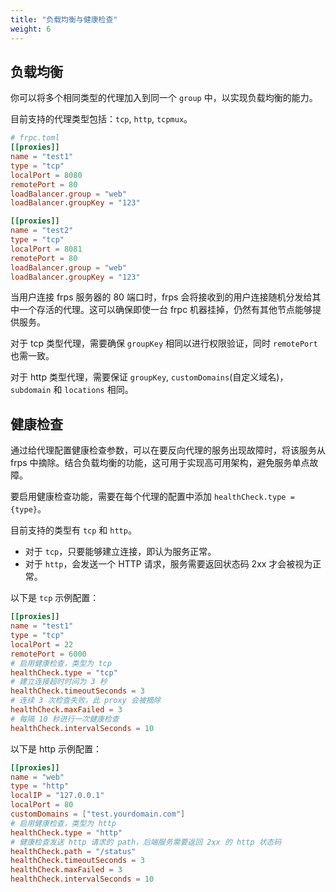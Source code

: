 ```yaml
---
title: "负载均衡与健康检查"
weight: 6
---
```


## 负载均衡

你可以将多个相同类型的代理加入到同一个 `group` 中，以实现负载均衡的能力。

目前支持的代理类型包括：`tcp`, `http`, `tcpmux`。

```toml
# frpc.toml
[[proxies]]
name = "test1"
type = "tcp"
localPort = 8080
remotePort = 80
loadBalancer.group = "web"
loadBalancer.groupKey = "123"

[[proxies]]
name = "test2"
type = "tcp"
localPort = 8081
remotePort = 80
loadBalancer.group = "web"
loadBalancer.groupKey = "123"
```

当用户连接 frps 服务器的 80 端口时，frps 会将接收到的用户连接随机分发给其中一个存活的代理。这可以确保即使一台 frpc 机器挂掉，仍然有其他节点能够提供服务。

对于 tcp 类型代理，需要确保 `groupKey` 相同以进行权限验证，同时 `remotePort` 也需一致。

对于 http 类型代理，需要保证 `groupKey`, `customDomains`(自定义域名)，`subdomain` 和 `locations` 相同。

## 健康检查

通过给代理配置健康检查参数，可以在要反向代理的服务出现故障时，将该服务从 frps 中摘除。结合负载均衡的功能，这可用于实现高可用架构，避免服务单点故障。

要启用健康检查功能，需要在每个代理的配置中添加 `healthCheck.type = {type}`。

目前支持的类型有 `tcp` 和 `http`。

* 对于 `tcp`，只要能够建立连接，即认为服务正常。
* 对于 `http`，会发送一个 HTTP 请求，服务需要返回状态码 2xx 才会被视为正常。

以下是 `tcp` 示例配置：

```toml
[[proxies]]
name = "test1"
type = "tcp"
localPort = 22
remotePort = 6000
# 启用健康检查，类型为 tcp
healthCheck.type = "tcp"
# 建立连接超时时间为 3 秒
healthCheck.timeoutSeconds = 3
# 连续 3 次检查失败，此 proxy 会被摘除
healthCheck.maxFailed = 3
# 每隔 10 秒进行一次健康检查
healthCheck.intervalSeconds = 10
```

以下是 http 示例配置：

```toml
[[proxies]]
name = "web"
type = "http"
localIP = "127.0.0.1"
localPort = 80
customDomains = ["test.yourdomain.com"]
# 启用健康检查，类型为 http
healthCheck.type = "http"
# 健康检查发送 http 请求的 path，后端服务需要返回 2xx 的 http 状态码
healthCheck.path = "/status"
healthCheck.timeoutSeconds = 3
healthCheck.maxFailed = 3
healthCheck.intervalSeconds = 10
```
